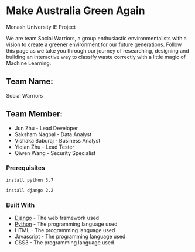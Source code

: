 # Make Australia Green Again
Monash University IE Project

We are team Social Warriors, a group enthusiastic environmentalists with a vision to create a greener environment for our future generations. Follow this page as we take you through our journey of researching, designing and building an interactive way to classify waste correctly with a little magic of Machine Learning. 

## Team Name: 
Social Warriors

## Team Member: 
* Jun Zhu - Lead Developer
* Saksham Nagpal - Data Analyst
* Vishaka Baburaj - Business Analyst
* Yiqian Zhu - Lead Tester
* Qiwen Wang - Security Specialist

### Prerequisites
```
install python 3.7
```
```
install django 2.2
```

### Built With
* [Django](https://docs.djangoproject.com/en/2.2/) - The web framework used
* [Python](https://www.python.org/downloads/release/python-370/) - The programming language used
* HTML - The programming language used
* Javascript - The programming language used
* CSS3 - The programming language used

